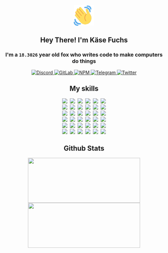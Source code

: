 <div><p align=center><img src=./resources/images/wave.gif width=64px height=64px></p><h2 align=center>Hey There! I'm Käse Fuchs</h2><h3 align=center>I'm a <code>18.3026</code> year old fox who writes code to make computers do things</h3><p align=center><a href=https://discord.com/users/507526681125322772><img alt=Discord src="https://img.shields.io/badge/Discord-5865F2?logo=discord&logoColor=white&style=flat-square#1fdba671c6a4b7575af8572dd0588558"> </a><a href=https://gitlab.com/kasefuchs><img alt=GitLab src="https://img.shields.io/badge/GitLab-330F63?logo=gitlab&logoColor=white&style=flat-square#1fdba671c6a4b7575af8572dd0588558"> </a><a href=https://npmjs.com/~kasefuchs><img alt=NPM src="https://img.shields.io/badge/NPM-CB3837?logo=npm&logoColor=white&style=flat-square#1fdba671c6a4b7575af8572dd0588558"> </a><a href=https://t.me/kasefuchs><img alt=Telegram src="https://img.shields.io/badge/Telegram-2CA5E0?logo=telegram&logoColor=white&style=flat-square#1fdba671c6a4b7575af8572dd0588558"> </a><a href=https://twitter.com/kasefuchs><img alt=Twitter src="https://img.shields.io/badge/Twitter-1DA1F2?logo=twitter&logoColor=white&style=flat-square#1fdba671c6a4b7575af8572dd0588558"></a></p><h2 align=center>My skills</h2><p align=center><a href=https://aws.amazon.com/ ><picture><source srcset="https://skillicons.dev/icons?i=aws&theme=dark#1fdba671c6a4b7575af8572dd0588558" media="(prefers-color-scheme: dark)"><source srcset="https://skillicons.dev/icons?i=aws&theme=light#1fdba671c6a4b7575af8572dd0588558" media="(prefers-color-scheme: light), (prefers-color-scheme: no-preference)"><img src="https://skillicons.dev/icons?i=aws&theme=light#1fdba671c6a4b7575af8572dd0588558"></picture></a>&nbsp;&nbsp;<a href=https://en.wikipedia.org/wiki/Bash_(Unix_shell)><picture><source srcset="https://skillicons.dev/icons?i=bash&theme=dark#1fdba671c6a4b7575af8572dd0588558" media="(prefers-color-scheme: dark)"><source srcset="https://skillicons.dev/icons?i=bash&theme=light#1fdba671c6a4b7575af8572dd0588558" media="(prefers-color-scheme: light), (prefers-color-scheme: no-preference)"><img src="https://skillicons.dev/icons?i=bash&theme=light#1fdba671c6a4b7575af8572dd0588558"></picture></a>&nbsp;&nbsp;<a href=https://discord.com/developers/docs><picture><source srcset="https://skillicons.dev/icons?i=bots&theme=dark#1fdba671c6a4b7575af8572dd0588558" media="(prefers-color-scheme: dark)"><source srcset="https://skillicons.dev/icons?i=bots&theme=light#1fdba671c6a4b7575af8572dd0588558" media="(prefers-color-scheme: light), (prefers-color-scheme: no-preference)"><img src="https://skillicons.dev/icons?i=bots&theme=light#1fdba671c6a4b7575af8572dd0588558"></picture></a>&nbsp;&nbsp;<a href=https://www.cloudflare.com/ ><picture><source srcset="https://skillicons.dev/icons?i=cloudflare&theme=dark#1fdba671c6a4b7575af8572dd0588558" media="(prefers-color-scheme: dark)"><source srcset="https://skillicons.dev/icons?i=cloudflare&theme=light#1fdba671c6a4b7575af8572dd0588558" media="(prefers-color-scheme: light), (prefers-color-scheme: no-preference)"><img src="https://skillicons.dev/icons?i=cloudflare&theme=light#1fdba671c6a4b7575af8572dd0588558"></picture></a>&nbsp;&nbsp;<a href=https://en.wikipedia.org/wiki/CSS><picture><source srcset="https://skillicons.dev/icons?i=css&theme=dark#1fdba671c6a4b7575af8572dd0588558" media="(prefers-color-scheme: dark)"><source srcset="https://skillicons.dev/icons?i=css&theme=light#1fdba671c6a4b7575af8572dd0588558" media="(prefers-color-scheme: light), (prefers-color-scheme: no-preference)"><img src="https://skillicons.dev/icons?i=css&theme=light#1fdba671c6a4b7575af8572dd0588558"></picture></a>&nbsp;&nbsp;<a href=https://www.docker.com/ ><picture><source srcset="https://skillicons.dev/icons?i=docker&theme=dark#1fdba671c6a4b7575af8572dd0588558" media="(prefers-color-scheme: dark)"><source srcset="https://skillicons.dev/icons?i=docker&theme=light#1fdba671c6a4b7575af8572dd0588558" media="(prefers-color-scheme: light), (prefers-color-scheme: no-preference)"><img src="https://skillicons.dev/icons?i=docker&theme=light#1fdba671c6a4b7575af8572dd0588558"></picture></a><br><a href=https://www.electronjs.org/ ><picture><source srcset="https://skillicons.dev/icons?i=electron&theme=dark#1fdba671c6a4b7575af8572dd0588558" media="(prefers-color-scheme: dark)"><source srcset="https://skillicons.dev/icons?i=electron&theme=light#1fdba671c6a4b7575af8572dd0588558" media="(prefers-color-scheme: light), (prefers-color-scheme: no-preference)"><img src="https://skillicons.dev/icons?i=electron&theme=light#1fdba671c6a4b7575af8572dd0588558"></picture></a>&nbsp;&nbsp;<a href=https://expressjs.com/ ><picture><source srcset="https://skillicons.dev/icons?i=express&theme=dark#1fdba671c6a4b7575af8572dd0588558" media="(prefers-color-scheme: dark)"><source srcset="https://skillicons.dev/icons?i=express&theme=light#1fdba671c6a4b7575af8572dd0588558" media="(prefers-color-scheme: light), (prefers-color-scheme: no-preference)"><img src="https://skillicons.dev/icons?i=express&theme=light#1fdba671c6a4b7575af8572dd0588558"></picture></a>&nbsp;&nbsp;<a href=https://www.figma.com/ ><picture><source srcset="https://skillicons.dev/icons?i=figma&theme=dark#1fdba671c6a4b7575af8572dd0588558" media="(prefers-color-scheme: dark)"><source srcset="https://skillicons.dev/icons?i=figma&theme=light#1fdba671c6a4b7575af8572dd0588558" media="(prefers-color-scheme: light), (prefers-color-scheme: no-preference)"><img src="https://skillicons.dev/icons?i=figma&theme=light#1fdba671c6a4b7575af8572dd0588558"></picture></a>&nbsp;&nbsp;<a href=https://firebase.google.com/ ><picture><source srcset="https://skillicons.dev/icons?i=firebase&theme=dark#1fdba671c6a4b7575af8572dd0588558" media="(prefers-color-scheme: dark)"><source srcset="https://skillicons.dev/icons?i=firebase&theme=light#1fdba671c6a4b7575af8572dd0588558" media="(prefers-color-scheme: light), (prefers-color-scheme: no-preference)"><img src="https://skillicons.dev/icons?i=firebase&theme=light#1fdba671c6a4b7575af8572dd0588558"></picture></a>&nbsp;&nbsp;<a href=https://flask.palletsprojects.com/ ><picture><source srcset="https://skillicons.dev/icons?i=flask&theme=dark#1fdba671c6a4b7575af8572dd0588558" media="(prefers-color-scheme: dark)"><source srcset="https://skillicons.dev/icons?i=flask&theme=light#1fdba671c6a4b7575af8572dd0588558" media="(prefers-color-scheme: light), (prefers-color-scheme: no-preference)"><img src="https://skillicons.dev/icons?i=flask&theme=light#1fdba671c6a4b7575af8572dd0588558"></picture></a>&nbsp;&nbsp;<a href=https://cloud.google.com/ ><picture><source srcset="https://skillicons.dev/icons?i=gcp&theme=dark#1fdba671c6a4b7575af8572dd0588558" media="(prefers-color-scheme: dark)"><source srcset="https://skillicons.dev/icons?i=gcp&theme=light#1fdba671c6a4b7575af8572dd0588558" media="(prefers-color-scheme: light), (prefers-color-scheme: no-preference)"><img src="https://skillicons.dev/icons?i=gcp&theme=light#1fdba671c6a4b7575af8572dd0588558"></picture></a><br><a href=https://git-scm.com/ ><picture><source srcset="https://skillicons.dev/icons?i=git&theme=dark#1fdba671c6a4b7575af8572dd0588558" media="(prefers-color-scheme: dark)"><source srcset="https://skillicons.dev/icons?i=git&theme=light#1fdba671c6a4b7575af8572dd0588558" media="(prefers-color-scheme: light), (prefers-color-scheme: no-preference)"><img src="https://skillicons.dev/icons?i=git&theme=light#1fdba671c6a4b7575af8572dd0588558"></picture></a>&nbsp;&nbsp;<a href=https://github.com/ ><picture><source srcset="https://skillicons.dev/icons?i=github&theme=dark#1fdba671c6a4b7575af8572dd0588558" media="(prefers-color-scheme: dark)"><source srcset="https://skillicons.dev/icons?i=github&theme=light#1fdba671c6a4b7575af8572dd0588558" media="(prefers-color-scheme: light), (prefers-color-scheme: no-preference)"><img src="https://skillicons.dev/icons?i=github&theme=light#1fdba671c6a4b7575af8572dd0588558"></picture></a>&nbsp;&nbsp;<a href=https://gitlab.com/ ><picture><source srcset="https://skillicons.dev/icons?i=gitlab&theme=dark#1fdba671c6a4b7575af8572dd0588558" media="(prefers-color-scheme: dark)"><source srcset="https://skillicons.dev/icons?i=gitlab&theme=light#1fdba671c6a4b7575af8572dd0588558" media="(prefers-color-scheme: light), (prefers-color-scheme: no-preference)"><img src="https://skillicons.dev/icons?i=gitlab&theme=light#1fdba671c6a4b7575af8572dd0588558"></picture></a>&nbsp;&nbsp;<a href=https://www.heroku.com/ ><picture><source srcset="https://skillicons.dev/icons?i=heroku&theme=dark#1fdba671c6a4b7575af8572dd0588558" media="(prefers-color-scheme: dark)"><source srcset="https://skillicons.dev/icons?i=heroku&theme=light#1fdba671c6a4b7575af8572dd0588558" media="(prefers-color-scheme: light), (prefers-color-scheme: no-preference)"><img src="https://skillicons.dev/icons?i=heroku&theme=light#1fdba671c6a4b7575af8572dd0588558"></picture></a>&nbsp;&nbsp;<a href=https://en.wikipedia.org/wiki/HTML><picture><source srcset="https://skillicons.dev/icons?i=html&theme=dark#1fdba671c6a4b7575af8572dd0588558" media="(prefers-color-scheme: dark)"><source srcset="https://skillicons.dev/icons?i=html&theme=light#1fdba671c6a4b7575af8572dd0588558" media="(prefers-color-scheme: light), (prefers-color-scheme: no-preference)"><img src="https://skillicons.dev/icons?i=html&theme=light#1fdba671c6a4b7575af8572dd0588558"></picture></a>&nbsp;&nbsp;<a href=https://en.wikipedia.org/wiki/JavaScript><picture><source srcset="https://skillicons.dev/icons?i=js&theme=dark#1fdba671c6a4b7575af8572dd0588558" media="(prefers-color-scheme: dark)"><source srcset="https://skillicons.dev/icons?i=js&theme=light#1fdba671c6a4b7575af8572dd0588558" media="(prefers-color-scheme: light), (prefers-color-scheme: no-preference)"><img src="https://skillicons.dev/icons?i=js&theme=light#1fdba671c6a4b7575af8572dd0588558"></picture></a><br><a href=https://en.wikipedia.org/wiki/Linux><picture><source srcset="https://skillicons.dev/icons?i=linux&theme=dark#1fdba671c6a4b7575af8572dd0588558" media="(prefers-color-scheme: dark)"><source srcset="https://skillicons.dev/icons?i=linux&theme=light#1fdba671c6a4b7575af8572dd0588558" media="(prefers-color-scheme: light), (prefers-color-scheme: no-preference)"><img src="https://skillicons.dev/icons?i=linux&theme=light#1fdba671c6a4b7575af8572dd0588558"></picture></a>&nbsp;&nbsp;<a href=https://mui.com/ ><picture><source srcset="https://skillicons.dev/icons?i=materialui&theme=dark#1fdba671c6a4b7575af8572dd0588558" media="(prefers-color-scheme: dark)"><source srcset="https://skillicons.dev/icons?i=materialui&theme=light#1fdba671c6a4b7575af8572dd0588558" media="(prefers-color-scheme: light), (prefers-color-scheme: no-preference)"><img src="https://skillicons.dev/icons?i=materialui&theme=light#1fdba671c6a4b7575af8572dd0588558"></picture></a>&nbsp;&nbsp;<a href=https://en.wikipedia.org/wiki/Markdown><picture><source srcset="https://skillicons.dev/icons?i=md&theme=dark#1fdba671c6a4b7575af8572dd0588558" media="(prefers-color-scheme: dark)"><source srcset="https://skillicons.dev/icons?i=md&theme=light#1fdba671c6a4b7575af8572dd0588558" media="(prefers-color-scheme: light), (prefers-color-scheme: no-preference)"><img src="https://skillicons.dev/icons?i=md&theme=light#1fdba671c6a4b7575af8572dd0588558"></picture></a>&nbsp;&nbsp;<a href=https://www.mongodb.com/ ><picture><source srcset="https://skillicons.dev/icons?i=mongodb&theme=dark#1fdba671c6a4b7575af8572dd0588558" media="(prefers-color-scheme: dark)"><source srcset="https://skillicons.dev/icons?i=mongodb&theme=light#1fdba671c6a4b7575af8572dd0588558" media="(prefers-color-scheme: light), (prefers-color-scheme: no-preference)"><img src="https://skillicons.dev/icons?i=mongodb&theme=light#1fdba671c6a4b7575af8572dd0588558"></picture></a>&nbsp;&nbsp;<a href=https://www.mysql.com/ ><picture><source srcset="https://skillicons.dev/icons?i=mysql&theme=dark#1fdba671c6a4b7575af8572dd0588558" media="(prefers-color-scheme: dark)"><source srcset="https://skillicons.dev/icons?i=mysql&theme=light#1fdba671c6a4b7575af8572dd0588558" media="(prefers-color-scheme: light), (prefers-color-scheme: no-preference)"><img src="https://skillicons.dev/icons?i=mysql&theme=light#1fdba671c6a4b7575af8572dd0588558"></picture></a>&nbsp;&nbsp;<a href=https://nextjs.org/ ><picture><source srcset="https://skillicons.dev/icons?i=nextjs&theme=dark#1fdba671c6a4b7575af8572dd0588558" media="(prefers-color-scheme: dark)"><source srcset="https://skillicons.dev/icons?i=nextjs&theme=light#1fdba671c6a4b7575af8572dd0588558" media="(prefers-color-scheme: light), (prefers-color-scheme: no-preference)"><img src="https://skillicons.dev/icons?i=nextjs&theme=light#1fdba671c6a4b7575af8572dd0588558"></picture></a><br><a href=https://nodejs.org/en/ ><picture><source srcset="https://skillicons.dev/icons?i=nodejs&theme=dark#1fdba671c6a4b7575af8572dd0588558" media="(prefers-color-scheme: dark)"><source srcset="https://skillicons.dev/icons?i=nodejs&theme=light#1fdba671c6a4b7575af8572dd0588558" media="(prefers-color-scheme: light), (prefers-color-scheme: no-preference)"><img src="https://skillicons.dev/icons?i=nodejs&theme=light#1fdba671c6a4b7575af8572dd0588558"></picture></a>&nbsp;&nbsp;<a href=https://www.postgresql.org/ ><picture><source srcset="https://skillicons.dev/icons?i=postgres&theme=dark#1fdba671c6a4b7575af8572dd0588558" media="(prefers-color-scheme: dark)"><source srcset="https://skillicons.dev/icons?i=postgres&theme=light#1fdba671c6a4b7575af8572dd0588558" media="(prefers-color-scheme: light), (prefers-color-scheme: no-preference)"><img src="https://skillicons.dev/icons?i=postgres&theme=light#1fdba671c6a4b7575af8572dd0588558"></picture></a>&nbsp;&nbsp;<a href=https://learn.microsoft.com/en-us/powershell/ ><picture><source srcset="https://skillicons.dev/icons?i=powershell&theme=dark#1fdba671c6a4b7575af8572dd0588558" media="(prefers-color-scheme: dark)"><source srcset="https://skillicons.dev/icons?i=powershell&theme=light#1fdba671c6a4b7575af8572dd0588558" media="(prefers-color-scheme: light), (prefers-color-scheme: no-preference)"><img src="https://skillicons.dev/icons?i=powershell&theme=light#1fdba671c6a4b7575af8572dd0588558"></picture></a>&nbsp;&nbsp;<a href=https://www.python.org/ ><picture><source srcset="https://skillicons.dev/icons?i=py&theme=dark#1fdba671c6a4b7575af8572dd0588558" media="(prefers-color-scheme: dark)"><source srcset="https://skillicons.dev/icons?i=py&theme=light#1fdba671c6a4b7575af8572dd0588558" media="(prefers-color-scheme: light), (prefers-color-scheme: no-preference)"><img src="https://skillicons.dev/icons?i=py&theme=light#1fdba671c6a4b7575af8572dd0588558"></picture></a>&nbsp;&nbsp;<a href=https://www.raspberrypi.org/ ><picture><source srcset="https://skillicons.dev/icons?i=raspberrypi&theme=dark#1fdba671c6a4b7575af8572dd0588558" media="(prefers-color-scheme: dark)"><source srcset="https://skillicons.dev/icons?i=raspberrypi&theme=light#1fdba671c6a4b7575af8572dd0588558" media="(prefers-color-scheme: light), (prefers-color-scheme: no-preference)"><img src="https://skillicons.dev/icons?i=raspberrypi&theme=light#1fdba671c6a4b7575af8572dd0588558"></picture></a>&nbsp;&nbsp;<a href=https://reactjs.org/ ><picture><source srcset="https://skillicons.dev/icons?i=react&theme=dark#1fdba671c6a4b7575af8572dd0588558" media="(prefers-color-scheme: dark)"><source srcset="https://skillicons.dev/icons?i=react&theme=light#1fdba671c6a4b7575af8572dd0588558" media="(prefers-color-scheme: light), (prefers-color-scheme: no-preference)"><img src="https://skillicons.dev/icons?i=react&theme=light#1fdba671c6a4b7575af8572dd0588558"></picture></a><br><a href=https://redux.js.org/ ><picture><source srcset="https://skillicons.dev/icons?i=redux&theme=dark#1fdba671c6a4b7575af8572dd0588558" media="(prefers-color-scheme: dark)"><source srcset="https://skillicons.dev/icons?i=redux&theme=light#1fdba671c6a4b7575af8572dd0588558" media="(prefers-color-scheme: light), (prefers-color-scheme: no-preference)"><img src="https://skillicons.dev/icons?i=redux&theme=light#1fdba671c6a4b7575af8572dd0588558"></picture></a>&nbsp;&nbsp;<a href=https://en.wikipedia.org/wiki/Regular_expression><picture><source srcset="https://skillicons.dev/icons?i=regex&theme=dark#1fdba671c6a4b7575af8572dd0588558" media="(prefers-color-scheme: dark)"><source srcset="https://skillicons.dev/icons?i=regex&theme=light#1fdba671c6a4b7575af8572dd0588558" media="(prefers-color-scheme: light), (prefers-color-scheme: no-preference)"><img src="https://skillicons.dev/icons?i=regex&theme=light#1fdba671c6a4b7575af8572dd0588558"></picture></a>&nbsp;&nbsp;<a href=https://en.wikipedia.org/wiki/Sass_(stylesheet_language)><picture><source srcset="https://skillicons.dev/icons?i=sass&theme=dark#1fdba671c6a4b7575af8572dd0588558" media="(prefers-color-scheme: dark)"><source srcset="https://skillicons.dev/icons?i=sass&theme=light#1fdba671c6a4b7575af8572dd0588558" media="(prefers-color-scheme: light), (prefers-color-scheme: no-preference)"><img src="https://skillicons.dev/icons?i=sass&theme=light#1fdba671c6a4b7575af8572dd0588558"></picture></a>&nbsp;&nbsp;<a href=https://www.typescriptlang.org/ ><picture><source srcset="https://skillicons.dev/icons?i=ts&theme=dark#1fdba671c6a4b7575af8572dd0588558" media="(prefers-color-scheme: dark)"><source srcset="https://skillicons.dev/icons?i=ts&theme=light#1fdba671c6a4b7575af8572dd0588558" media="(prefers-color-scheme: light), (prefers-color-scheme: no-preference)"><img src="https://skillicons.dev/icons?i=ts&theme=light#1fdba671c6a4b7575af8572dd0588558"></picture></a>&nbsp;&nbsp;<a href=https://unity.com/ ><picture><source srcset="https://skillicons.dev/icons?i=unity&theme=dark#1fdba671c6a4b7575af8572dd0588558" media="(prefers-color-scheme: dark)"><source srcset="https://skillicons.dev/icons?i=unity&theme=light#1fdba671c6a4b7575af8572dd0588558" media="(prefers-color-scheme: light), (prefers-color-scheme: no-preference)"><img src="https://skillicons.dev/icons?i=unity&theme=light#1fdba671c6a4b7575af8572dd0588558"></picture></a>&nbsp;&nbsp;<a href=https://workers.cloudflare.com/ ><picture><source srcset="https://skillicons.dev/icons?i=workers&theme=dark#1fdba671c6a4b7575af8572dd0588558" media="(prefers-color-scheme: dark)"><source srcset="https://skillicons.dev/icons?i=workers&theme=light#1fdba671c6a4b7575af8572dd0588558" media="(prefers-color-scheme: light), (prefers-color-scheme: no-preference)"><img src="https://skillicons.dev/icons?i=workers&theme=light#1fdba671c6a4b7575af8572dd0588558"></picture></a><br></p><h2 align=center>Github Stats</h2><p align=center><picture><source srcset="https://github-readme-stats-kasefuchs.vercel.app/api/?count_private=true&hide_border=true&hide_rank=true&line_height=20&hide_title=true&username=Kasefuchs&theme=dark#1fdba671c6a4b7575af8572dd0588558" media="(prefers-color-scheme: dark)"><source srcset="https://github-readme-stats-kasefuchs.vercel.app/api/?count_private=true&hide_border=true&hide_rank=true&line_height=20&hide_title=true&username=Kasefuchs&theme=light#1fdba671c6a4b7575af8572dd0588558" media="(prefers-color-scheme: light), (prefers-color-scheme: no-preference)"><img align=middle width=350 height=140 src="https://github-readme-stats-kasefuchs.vercel.app/api/?count_private=true&hide_border=true&hide_rank=true&line_height=20&hide_title=true&username=Kasefuchs&theme=light#1fdba671c6a4b7575af8572dd0588558"></picture><picture><source srcset="https://github-readme-stats-kasefuchs.vercel.app/api/top-langs/?count_private=true&hide_border=true&layout=compact&username=Kasefuchs&theme=dark#1fdba671c6a4b7575af8572dd0588558" media="(prefers-color-scheme: dark)"><source srcset="https://github-readme-stats-kasefuchs.vercel.app/api/top-langs/?count_private=true&hide_border=true&layout=compact&username=Kasefuchs&theme=light#1fdba671c6a4b7575af8572dd0588558" media="(prefers-color-scheme: light), (prefers-color-scheme: no-preference)"><img align=middle width=350 height=140 src="https://github-readme-stats-kasefuchs.vercel.app/api/top-langs/?count_private=true&hide_border=true&layout=compact&username=Kasefuchs&theme=light#1fdba671c6a4b7575af8572dd0588558"></picture></p><img src="https://hit.yhype.me/github/profile?user_id=64592097#1fdba671c6a4b7575af8572dd0588558" alt=""></div>